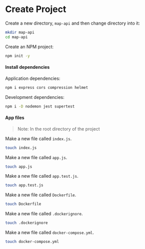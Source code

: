 # Create Project

Create a new directory, `map-api` and then change directory into it:

```bash
mkdir map-api
cd map-api
```

Create an NPM project:

```bash
npm init -y
```

#### Install dependencies

Application dependencies:
```bash
npm i express cors compression helmet
```

Development dependencies:
```bash
npm i -D nodemon jest supertest
```

#### App files

> Note: In the root directory of the project

Make a new file called `index.js`.

```bash
touch index.js
```

Make a new file called `app.js`.

```bash
touch app.js
```

Make a new file called `app.test.js`.

```bash
touch app.test.js
```

Make a new file called `Dockerfile`.

```bash
touch Dockerfile
```

Make a new file called `.dockerignore`.

```bash
touch .dockerignore
```

Make a new file called `docker-compose.yml`.

```bash
touch docker-compose.yml
```